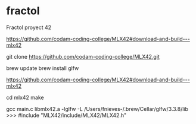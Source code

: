 # fractol
Fractol proyect 42

https://github.com/codam-coding-college/MLX42#download-and-build---mlx42

git clone https://github.com/codam-coding-college/MLX42.git

brew update
brew install glfw

https://github.com/codam-coding-college/MLX42#download-and-build---mlx42

cd mlx42
make

gcc main.c libmlx42.a -lglfw -L /Users/fnieves-/.brew/Cellar/glfw/3.3.8/lib >>>
#include "MLX42/include/MLX42/MLX42.h"

